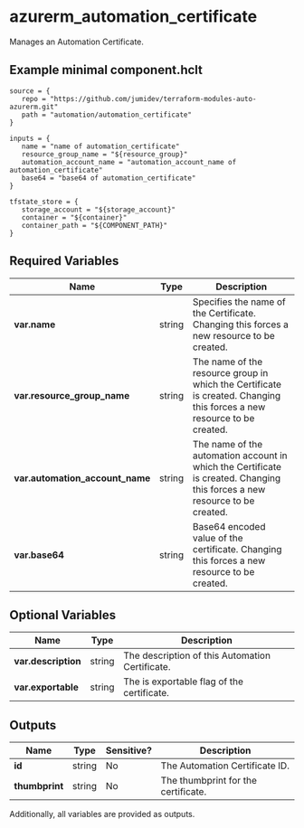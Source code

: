 # azurerm_automation_certificate

Manages an Automation Certificate.

## Example minimal component.hclt

```hcl
source = {
   repo = "https://github.com/jumidev/terraform-modules-auto-azurerm.git" 
   path = "automation/automation_certificate" 
}

inputs = {
   name = "name of automation_certificate" 
   resource_group_name = "${resource_group}" 
   automation_account_name = "automation_account_name of automation_certificate" 
   base64 = "base64 of automation_certificate" 
}

tfstate_store = {
   storage_account = "${storage_account}" 
   container = "${container}" 
   container_path = "${COMPONENT_PATH}" 
}

```

## Required Variables

| Name | Type |  Description |
| ---- | --------- |  ----------- |
| **var.name** | string |  Specifies the name of the Certificate. Changing this forces a new resource to be created. | 
| **var.resource_group_name** | string |  The name of the resource group in which the Certificate is created. Changing this forces a new resource to be created. | 
| **var.automation_account_name** | string |  The name of the automation account in which the Certificate is created. Changing this forces a new resource to be created. | 
| **var.base64** | string |  Base64 encoded value of the certificate. Changing this forces a new resource to be created. | 

## Optional Variables

| Name | Type |  Description |
| ---- | --------- |  ----------- |
| **var.description** | string |  The description of this Automation Certificate. | 
| **var.exportable** | string |  The is exportable flag of the certificate. | 



## Outputs

| Name | Type | Sensitive? | Description |
| ---- | ---- | --------- | --------- |
| **id** | string | No  | The Automation Certificate ID. | 
| **thumbprint** | string | No  | The thumbprint for the certificate. | 

Additionally, all variables are provided as outputs.
